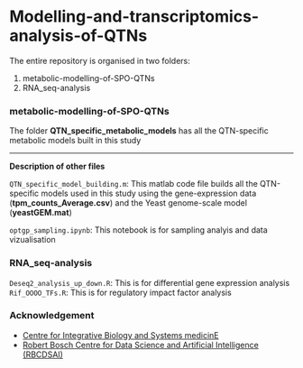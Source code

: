 # Modelling-and-transcriptomics-analysis-of-QTNs
The entire repository is organised in two folders:
1) metabolic-modelling-of-SPO-QTNs
2) RNA_seq-analysis

### metabolic-modelling-of-SPO-QTNs
The folder **QTN_specific_metabolic_models** has all the QTN-specific metabolic models built in this study
__________________________________________________________________________

**Description of other files**

```QTN_specific_model_building.m```: This matlab code file builds all the QTN-specific models used in this study using the gene-expression data (**tpm_counts_Average.csv**) and the Yeast genome-scale model (**yeastGEM.mat**)

```optgp_sampling.ipynb```: This notebook is for sampling analyis and data vizualisation

### RNA_seq-analysis
```Deseq2_analysis_up_down.R```: This is for differential gene expression analysis
```Rif_OOOO_TFs.R```: This is for regulatory impact factor analysis

### Acknowledgement
* [Centre for Integrative Biology and Systems medicinE](https://ibse.iitm.ac.in/)
* [Robert Bosch Centre for Data Science and Artificial Intelligence (RBCDSAI)](https://rbcdsai.iitm.ac.in/)